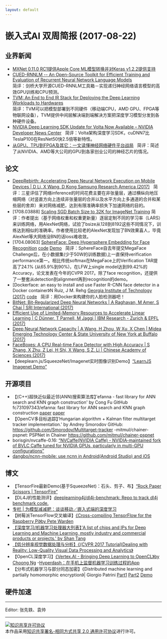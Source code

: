 ```yaml
---
layout: default
---
```


# 嵌入式AI 双周简报 (2017-08-22)

## 业界新闻

- [MXNet 0.11.0 RC1提供Apple Core ML模型转换并对Keras v1.2.2提供支持](https://github.com/apache/incubator-mxnet/releases)  
- [CUED-RNNLM -- An Open-Source Toolkit for Efficient Training and Evaluation of Recurrent Neural Network Language Models](http://mi.eng.cam.ac.uk/projects/cued-rnnlm/papers/ICASSP16-Toolkit.pdf)  
简评：剑桥大学开源CUED-RNNLM工具箱－实现递归神经网络语言模型的高效GPU训练和CPU预测。  
- [TVM: An End to End IR Stack for Deploying the Deep Learning Workloads to Hardwares](http://tvmlang.org/2017/08/17/tvm-release-announcement.html)  
简评：TVM可以把模型部署到不同硬件（移动端CPU，AMD GPU、FPGA等物联网设备），TVM提供中间层解决端到端解决方案把深度学习模型分发到各种硬件设备。
- [NVIDIA Deep Learning SDK Update for Volta Now Available – NVIDIA Developer News Center](https://news.developer.nvidia.com/nvidia-deep-learning-sdk-update-for-volta-now-available/)  
简评：Volta架构深度学习SDK，cuDNN7比TeslaP100在ResNet50快2.5倍等新特性。
- [从GPU、TPU到FPGA及其它：一文读懂神经网络硬件平台战局](https://mp.weixin.qq.com/s?__biz=MzA3MzI4MjgzMw==&mid=2650729894&idx=1&sn=e8c3b919fba8a23ee9cd882ee91b0af2)  
简评：简述了从NVIDIA、AMD等大公司的GPU到各家创业公司的神经芯片的情况。


## 论文

- [DeepRebirth: Accelerating Deep Neural Network Execution on Mobile Devices | D Li, X Wang, D Kong Samsung Research America (2017)](https://arxiv.org/abs/1708.04728)  
简评：三星评估了网络inference的时间花费主要在非张量层，通过横纵向地压缩网络（对竖直方向上连续非张量层的合并以及水平方向上多通道的合并和某些层的舍弃）来对网络减肥，达到有限准确率损失下加速网络的目的。
- [1708.03888] [Scaling SGD Batch Size to 32K for ImageNet Training](https://arxiv.org/abs/1708.03888)
简评：作者提出（基于网络权重和权重更新量）逐层定制不同的学习率（LARS）来训练网络，用AlexNet网络，试验了bsize从128到8192这些不同情况下，训练达到相似的准确率。作者使用比较老的AlexNet发现加了BN效果喜人，毕竟AlexNet等大网络没BN的话loss难收敛。
- [1704.08063] [SphereFace: Deep Hypersphere Embedding for Face Recognition](https://arxiv.org/abs/1704.08063) [code](https://github.com/wy1iu/sphereface) [Demo](http://v-wb.youku.com/v_show/id_XMjk3NTc1NjMxMg==.html)  
简评：SphereFace自去年提交MegaFace Challenge后，在小数据集(少于50W的训练数据)上一直保持verification performance第一。相比传统softmax在MegaFace上的Verification TAR提高了24.1% (从65.9%到90%)，在LFW上single model达到99.42%的Accuracy，论文发表在今年的CVPR 2017。除了face recognition，还提供了一整套从detection到alignment再到recognition的demo。
- [Dockerface: an easy to install and use Faster R-CNN face detector in a Docker container》N Ruiz, J M. Rehg [Georgia Institute of Technology (2017)](https://arxiv.org/abs/1708.04370) [code](https://github.com/natanielruiz/dockerface)  
简评：用Docker来构建你的人脸检测器吧！
- [BitNet: Bit-Regularized Deep Neural Networks | A Raghavan, M Amer, S Chai | SRI International (2017)](https://arxiv.org/abs/1708.04788)  
- [Efficient Use of Limited-Memory Resources to Accelerate Linear Learning | C Dünner, T Parnell, M Jaggi | IBM Research - Zurich & EPFL (2017)](https://arxiv.org/abs/1708.05357) 
- [Deep Neural Network Capacity | A Wang, H Zhou, W Xu, X Chen | Midea Emerging Technology Center & State University of New York at Buffalo (2017)](https://arxiv.org/abs/1708.05029)
- [FaceBoxes: A CPU Real-time Face Detector with High Accuracy | S Zhang, X Zhu, Z Lei, H Shi, X Wang, S Z. Li | Chinese Academy of Sciences (2017)](https://arxiv.org/abs/1708.05234)
- 【deeplearn.js/SqueezeNet/Imagenet实时图像识别Demo】[“LearnJS Imagenet Demo”](https://pair-code.github.io/deeplearnjs/demos/imagenet/imagenet-demo.html)


## 开源项目
- 【(C++)超快近似最近邻(ANN)搜索算法库】’efanna - fast library for ANN search and KNN graph construction' by Cong Fu GitHub
fc731097343/efanna: fast library for ANN search and KNN graph construction
[paper](https://github.com/fc731097343/efanna) [paper](https://arxiv.org/abs/1609.07228)
- 【OpenCV多目标追踪】’Hungarian algorithm + Kalman filter multitarget tracker implementation.' by Andrey Smorodov GitHub: https://github.com/Smorodov/Multitarget-tracker
-mitmul/chainer-pspnet: PSPNet in Chainer
https://github.com/mitmul/chainer-pspnet
- borisgin/nvcaffe-0.16: [“NVCaffe(NVIDIA Caffe) - NVIDIA-maintained fork of BVLC Caffe tuned for NVIDIA GPUs, particularly in multi-GPU configurations”](https://github.com/borisgin/nvcaffe-0.16)
- [dangbo/ncnn-mobile: use ncnn in Android(Android Studio) and iOS](https://github.com/dangbo/ncnn-mobile)

## 博文
- 【TensorFire最新Demo(基于SqueezeNet)：石头、剪子、布】[“Rock Paper Scissors | TensorFire”](https://www.youtube.com/watch?v=s1KHBN9cuUk)
- 【DL4J的性能测评】[deeplearning4j/dl4j-benchmark: Repo to track dl4j benchmark code.](https://github.com/deeplearning4j/dl4j-benchmark)
- [专栏 | 为模型减减肥：谈谈移动／嵌入式端的深度学习](https://mp.weixin.qq.com/s?__biz=MzA3MzI4MjgzMw==&mid=2650729791&idx=2&sn=0b8acd1bc1a4a10d988bc5f8301d6749)
- 【树莓派TensorFlow交叉编译】[《Cross-compiling TensorFlow for the Raspberry Pi》by Pete Warden](https://petewarden.com/2017/08/20/cross-compiling-tensorflow-for-the-raspberry-pi/)
- [【深度学习/机器学习处理器大列表】’A list of chips and IPs for Deep Learning and Machine Learning, mostly industry and commercial products or projects.' by Shan Tang](https://github.com/basicmi/Deep-Learning-Processor-List)
- [【低分辨率视觉数据处理与分析】《(CVPR 2017 Tutorial)Dealing with Reality: Low-Quality Visual Data Processing and Analytics》](https://pan.baidu.com/s/1i46rWI5#list/path=%2F)
- 【OpenCL深度学习】[《Vertex.AI - Bringing Deep Learning to OpenCL》by Choong Ng](http://vertex.ai/blog/bringing-deep-learning-to-opencl)
-[Hyperdash：在手机上监督机器学习训练过程的App](https://hyperdash.io/)
- 【分布式机器学习与部分同态加密】《Distributed machine learning and partially homomorphic encryption》| Giorgio Patrini [Part1](https://blog.n1analytics.com/distributed-machine-learning-and-partially-homomorphic-encryption-1/) [Part2](https://blog.n1analytics.com/distributed-machine-learning-and-partially-homomorphic-encryption-2/) [Demo](https://github.com/n1analytics/python-paillier/blob/master/examples/federated_learning_with_encryption.py)

## 硬件加速


----

Editor: 张先轶、袁帅

----

<a rel="license" href="http://creativecommons.org/licenses/by-sa/2.0/"><img alt="知识共享许可协议" style="border-width:0" src="https://i.creativecommons.org/l/by-sa/2.0/88x31.png" /></a><br />本作品采用<a rel="license" href="http://creativecommons.org/licenses/by-sa/2.0/">知识共享署名-相同方式共享 2.0 通用许可协议</a>进行许可。
